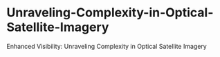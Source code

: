 # Unraveling-Complexity-in-Optical-Satellite-Imagery
Enhanced Visibility: Unraveling Complexity in Optical Satellite Imagery
